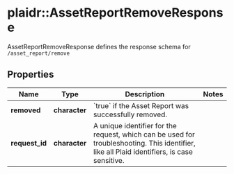 # plaidr::AssetReportRemoveResponse

AssetReportRemoveResponse defines the response schema for `/asset_report/remove`

## Properties
Name | Type | Description | Notes
------------ | ------------- | ------------- | -------------
**removed** | **character** | &#x60;true&#x60; if the Asset Report was successfully removed. | 
**request_id** | **character** | A unique identifier for the request, which can be used for troubleshooting. This identifier, like all Plaid identifiers, is case sensitive. | 


